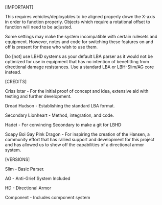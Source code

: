 [IMPORTANT] 

This requires vehicles/deployables to be aligned properly down the X-axis in order to function properly. Objects which require a rotational offset to function will need to be adjusted.

Some settings may make the system incompatible with certain rulesets and equipment. However, notes and code for switching these features on and off is present for those who wish to use them.

Do [not] use LBHD systems as your default LBA parser as it would not be optimized for use in equipment that has no intention of benefitting from directional damage resistances. Use a standard LBA or LBH-Slim/AG core instead.

[CREDITS]

Criss Ixtar - For the initial proof of concept and idea, extensive aid with testing and further development.

Dread Hudson - Establishing the standard LBA format.

Secondary Lionheart - Method, integration, and code.

Hadet - For convincing Secondary to make a git for LBHD

Soapy Boi Gay Pink Dragon - For inspiring the creation of the Hansen, a community effort that has rallied support and development for this project and has allowed us to show off the capabilities of a directional armor system.

[VERSIONS]

Slim - Basic Parser.

AG - Anti-Grief System Included

HD - Directional Armor

Component - Includes component system
